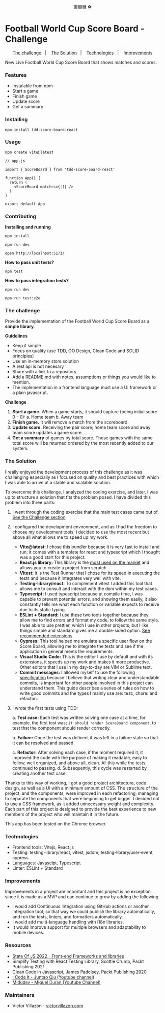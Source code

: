 <p align="center">🟥🟩🟦 ⚽</p>

# Football World Cup Score Board - Challenge

<p align="center">
  <a href="#the-challenge">The challenge</a>&nbsp;&nbsp;&nbsp;|&nbsp;&nbsp;&nbsp;
  <a href="#the-solution">The Solution</a>&nbsp;&nbsp;&nbsp;|&nbsp;&nbsp;&nbsp;
  <a href="#technologies">Technologies</a>&nbsp;&nbsp;&nbsp;|&nbsp;&nbsp;&nbsp;
  <a href="#improvements">Improvements</a>
</p>

New Live Football World Cup Score Board that shows matches and scores.

### Features

* Instalable from npm
* Start a game
* Finish game
* Update score
* Get a summary

### Installing

```
npm install tdd-score-board-react
```

### Usage

```
npm create vite@latest
```

```
// app.js

import { ScoreBoard } from 'tdd-score-board-react'

function App() {
  return (
    <ScoreBoard matches={[]} />
  )
}

export default App
```

### Contributing

**Installing and running**

```
npm install

npm run dev

open http://localhost:5173/
```

**How to pass unit tests?**

```
npm test
```

**How to pass integration tests?**

```
npm run dev

npm run test:e2e
```

### The challenge

Provide the implementation of the Football World Cup Score Board as a **simple library**.

**Guidelines**

* Keep it simple
* Focus on quality (use TDD, OO Design, Clean Code and SOLID principles)
* Use an in-memory store solution
* A rest api is not necesary
* Share with a link to a repository
* Add a README.md with notes, assumptions or things you would like to mention.
* The implementation in a frontend language must use a UI framework or a plain javascript.

**Challenge**

1. **Start a game.** When a game starts, it should capture (being initial score 0 – 0): 
    a. Home team
    b. Away team
2. **Finish game.** It will remove a match from the scoreboard.
3. **Update score.** Receiving the pair score; home team score and away team score updates a game score.
4. **Get a summary** of games by total score. Those games with the same total score will be returned ordered by the most recently added to our system.

### The Solution

I really enjoyed the development process of this challenge as it was challenging especially as I focused on quality and best practices with which I was able to arrive at a stable and scalable solution.

To overcome this challenge, I analyzed the coding exercise, and later, I was up to structure a solution that fits the problem posed. I have divided this problem into three parts:

1. I went through the coding exercise that the main test cases came out of. [See the Challenge section](#the-challenge).

2. I configured the development environment, and as I had the freedom to choose my development tools, I decided to use the most recent but above all what allows me to speed up my work.

    * **Vite@latest:** I chose this bundler because it is very fast to install and run; it comes with a template for react and typescript which I thought was a good start for this project.
    * **React.js library:** This library is the [most used on the market](https://2022.stateofjs.com/en-US/libraries/front-end-frameworks/) and allows you to create a project from scratch.
    * **Vitest:** it is the Test Runner that I chose for its speed in executing the tests and because it integrates very well with vite.
    * **Testing-library/react:** To complement vitest I added this tool that allows me to consult and interact with the dom within my test cases.
    * **Typescript:** I used typescript because at compile time, I was capable to prevent potential errors, and showing them easily, it also constantly tells me what each function or variable expects to receive due to its static typing.
    * **ESLint + Standard:** I use these two tools together because they allow me to find errors and format my code, to follow the same style. I was able to use prettier, which I use in other projects, but I like things simple and standard gives me a double-sided option. [See recommended extensions](https://github.com/victorvzn/tdd-score-board-react/blob/main/.vscode/extensions.json)
    * **Cypress:** This tool helped me emulate a specific user flow on the Score Board, allowing me to integrate the tests and see if the application in general meets the requirements.
    * **Visual Studio Code:** This is the editor I use by default and with its extensions, it speeds up my work and makes it more productive. Other editors that I use in my day-to-day are VIM or Sublime text.
    * **Commit messages:** I allowed myself to use the following [specification](https://www.conventionalcommits.org/en/v1.0.0/#summary) because I believe that writing clear and understandable commits, is important for other people involved in this project can understand them. This guide describes a series of rules on how to write good commits and the types I mainly use are: test:, chore: and refactor:.

3. I wrote the first tests using TDD:

    a. **Test case:** Each test was written solving one case at a time, for example, the first test was; `it should render ScoreBoard component`, to test that the component should render correctly.
    
    b. **Failure:** Once the test was defined, it was left in a failure state so that it can be resolved and passed.
    
    c. **Refactor:** After solving each case, if the moment required it, it improved the code with the purpose of making it readable, easy to follow, well organized, and above all, clean. All this while the tests continued to passing.
    d. Subsequently, this cycle was restarted by creating another test case.

Thanks to this way of working,  I got a good project architecture, code design, as well as a UI with a minimum amount of CSS. The structure of the project, and the components, were improved in each refactoring; managing to separate the components that were beginning to get bigger. I decided not to use a CSS framework, as it added unnecessary weight and complexity. Each part of this project is designed to provide the best experience to new members of the project who will maintain it in the future.

This app has been tested on the Chrome browser.

### Technologies

* Frontend tools: Vitejs, React.js
* Testing: testing-library/react, vitest, jsdom, testing-library/user-event, cypress
* Languages: Javascipt, Typescript
* Linter: ESLint + Standard

### Improvements

Improvements in a project are important and this project is no exception since it is made as a MVP and can continue to grow by adding the following:

  * I would add Continuous Integration using GitHub actions or another integration tool, so that way we could publish the library automatically, and run the tests, linters, and formatters automatically.
  * I would add multi-language handling with i18n libraries.
  * It would improve support for multiple browsers and adaptability to mobile devices.

### Resources

* [State Of JS 2022 - Front-end Frameworks and libraries](https://2022.stateofjs.com/en-US/libraries/front-end-frameworks/)
* Simplify Testing with React Testing Library, Scottie Crump, Packt Publishing 2021
* Clean Code in Javascript, James Padolsey, Packt Publishing 2020
* [I Code It - Juntao Qiu (Youtube channel)](https://www.youtube.com/@icodeit.juntao)
* [Midudev - Miguel Duran (Youtube Channel)](https://www.youtube.com/@midudev)

### Maintainers

* Victor Villazón - [victorvillazon.com](https://victorvillazon.com)
